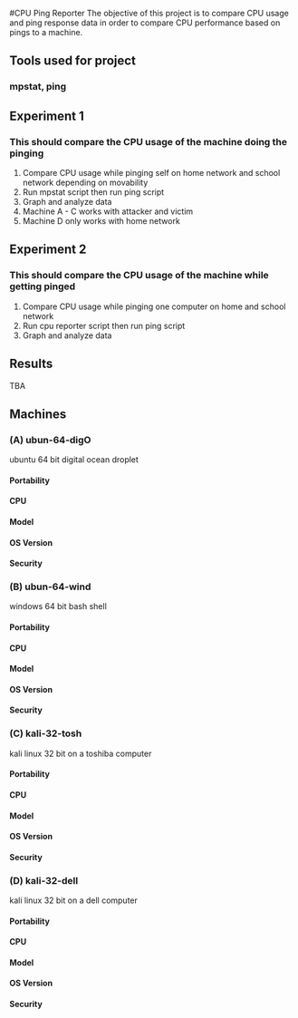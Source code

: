 #CPU Ping Reporter
The objective of this project is to compare CPU usage and ping response data in order to compare CPU performance based on pings to a machine.

## Tools used for project
### mpstat, ping

## Experiment 1
### This should compare the CPU usage of the machine doing the pinging
1. Compare CPU usage while pinging self on home network and school network depending on movability
2. Run mpstat script then run ping script
3. Graph and analyze data
4. Machine A - C works with attacker and victim
5. Machine D only works with home network

## Experiment 2
### This should compare the CPU usage of the machine while getting pinged
1. Compare CPU usage while pinging one computer on home and school network
2. Run cpu reporter script then run ping script 
3. Graph and analyze data

## Results
TBA

## Machines
### (A) ubun-64-digO
ubuntu 64 bit digital ocean droplet
#### Portability
#### CPU
#### Model
#### OS Version
#### Security

### (B) ubun-64-wind
windows 64 bit bash shell
#### Portability
#### CPU
#### Model
#### OS Version
#### Security

### (C) kali-32-tosh
kali linux 32 bit on a toshiba computer
#### Portability
#### CPU
#### Model
#### OS Version
#### Security

### (D) kali-32-dell
kali linux 32 bit on a dell computer
#### Portability
#### CPU
#### Model
#### OS Version
#### Security
